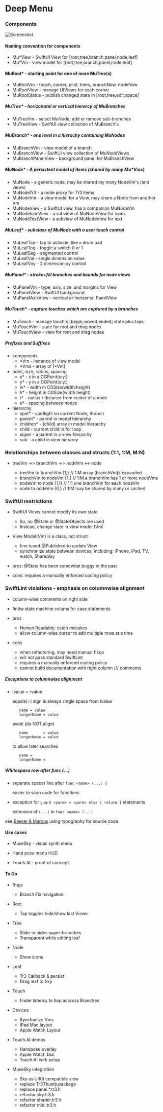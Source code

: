# Deep Menu 

### Components
![Screenshot](Components.png)

#### Naming convention for components
+ Mu*View - SwiftUI View for [root,tree,branch,panel,node,leaf] 
+ Mu*Vm   - view model for [root,tree,branch,panel,node,leaf] 
   
#### MuRoot* - starting point for one of more MuTree(s)
+ MuRootVm - touch, corner, pilot, trees, branchNow, nodeNow
+ MuRootView - manage UIViews for each corner 
+ MuRootStatus - publish changed state in [root,tree,edit,space]

##### MuTree* - horizonatal or vertical hierarcy of MuBranches 
+ MuTreeVm - select MuNode, add or remove sub-branches
+ MuTreeView - SwiftUI view collection of MuBranch's 

##### MuBranch* - one level in a hierachy containing MuNodes
+ MuBranchVm - view model of a branch
+ MuBranchView - SwiftUI view collection of MuNodeViews
+ MuBranchPanelView - background panel for MuBranchView
        
##### MuNode* - A persistent model of items (shared by many Mu*Vms) 
+ MuNode - a generic node, may be shared my many NodeVm's (and views)
+ MuNodeTr3 - a node proxy for Tr3 items 
+ MuNodeVm - a view model for a View, may share a Node from another Vm
+ MuNodeView - a SwiftUI view, has a companion MuNodeVm
+ MuNodeIconView - a subview of MuNodeView for icons
+ MuNodeTextView - a subview of MuNodeView for text
        
##### MuLeaf* - subclass of MuNode with a user touch control  
+ MuLeafTap - tap to activate, like a drum pad
+ MuLeafTog - toggle a switch 0 or 1
+ MuLeafSeg - segmented control
+ MuLeafVal - single dimension value
+ MuLeafVxy - 2 dimension xy control
   
##### MuPanel* - stroke+fill branches and bounds for node views

+ MuPanelVm - type, axis, size, and margins for View
+ MuPanelView - SwiftUI background 
+ MuPanelAxisView - vertical or horizontal PanelView 

##### MuTouch* - capture touches which are captured by a branches
  - MuTouch - manage touch's [begin,moved,ended] state plus taps
  - MuTouchVm - state for root and drag nodes
  - MuTouchView - view for root and drag nodes
   
##### Prefixes and Suffixes
+ components 
  - <name>*Vm - instance of view model
  - <name>*Vms - array of [<name>*Vm]
+ point, size, radius, spacing 
  - x* - x in a CGPoint(x:y:)
  - y* - y in a CGPoint(x:y:)
  - w* - width  in CGSize(width:height)
  - h* - height in CGSize(width:height)
  - r* - radius / distance from center of a node
  - s* - spacing between nodes
+ hierarchy
  - spot* - spotlight on current Node, Branch
  - parent* - parent in model hierarchy
  - children* - [child] array in model hierarchy
  - child - current child in for loop
  - super - a parent in a view hierarchy
  - sub - a child in view hierarcy
             
### Relationships between classes and structs  (1:1, 1:M, M:N) 
+ treeVm ->> branchVm ->> nodeVm <-> node

  - treeVm   to branchVm {1,}   // 1:M array [branchVm]s expanded  
  - branchVm to nodeVm   {1,}   // 1:M a branchVm has 1 or more nodeVms
  - nodeVm   to node     {1,1}  // 1:1 one branchVm for each nodeVm    
  - node     to nodeVm   {0,}   // 1:M may be shared by many or cached
  
   
    
### SwiftUI restrictions

+ SwiftUI Views cannot modify its own state  
  - So, no @State or @StateObjects are used
  + Instead, change state in view model (Vm)
        
+ View Model(Vm) is a class, not struct
  - fine tuned @Published to update View
  - synchronize state between devices, including: iPhone, iPad, TV, watch, Shareplay
            
+ pros: @State has been somewhat buggy in the past
        
+ cons: requires a manually enforced coding policy 
        
### SwiftLint violations - emphasis on columnwise alignment
    
+ column-wise comments on right side 
+ finitw state machine colums for case statements

+ pros
  - Human Readable; catch mistakes
  - allow column-wise cursor to edit multiple rows at a time    

+ cons 
  - when refactoring, may need manual fixup
  - will not pass standard SwiftLint
  - requires a manually enforced coding policy 
  - cannot build documentation with right column /// comments  
        
##### Exceptions to columnwise alignment 
        
+ lvalue = rvalue

    equals(=) sign is always single space from lvalue

         name = value
         longerName = value
    
    avoid (do NOT align)
      
         name       = value
         longerNmae = value
         
    to allow later searches 

         name =
         longerName =
             
##### Whitespace row after func (...)
 
+ separate spacer line after `func <name> (...) {`

  easier to scan code for functions
    
+ exception for `guard <parm> = <parm> else { return }` statements

  extension of `(...)` in `func <name> (...)`
  
see [Baeker & Marcus](https://dl.acm.org/doi/pdf/10.1145/800045.801621)
        using typography for source code
         

#### Use cases 

+ MuseSky - visual synth menu
	
+ Hand pose menu HUD
    
+ Touch.AI - proof of concept


#### To Do
+ Bugs
  - Branch Fix navigation
+ Root
  - Tap toggles hide/show last Views
+ Tree
  - Slide-in hides super-branches
  - Transparent while editing leaf
+ Node
  - Show icons 
+ Leaf 
  - Tr3 Callback & persist
  - Drag leaf to Sky
+ Touch 
  - finder latency to hop accross Branches
+ Devices 
  - Synchonize Vms
  - iPad Mac layout
  - Apple Watch Layout
+ Touch.AI demos
  - Handpose overlay
  - Apple Watch Dial
  - Touch.AI web setup
    
+ MuseSky integration
  - Sky as UIKit compatible view
  - replace Tr3Thumb.package
  - replace panel.*.tr3.h
  - refactor sky.tr3.h
  - refactor shader.tr3.h
  - refactor midi.tr3.h
            
